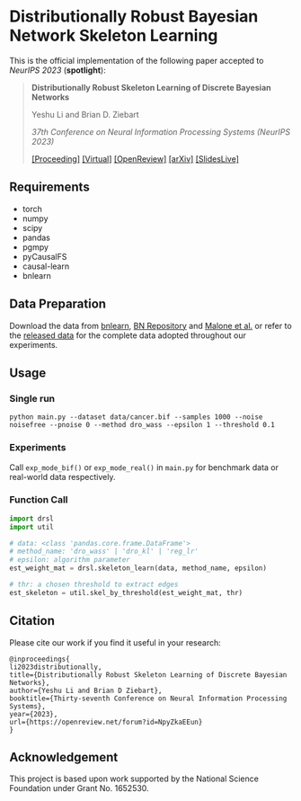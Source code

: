 # Distributionally Robust Bayesian Network Skeleton Learning

This is the official implementation of the following paper accepted to *NeurIPS 2023* (**spotlight**):

> **Distributionally Robust Skeleton Learning of Discrete Bayesian Networks**
> 
> Yeshu Li and Brian D. Ziebart
> 
> *37th Conference on Neural Information Processing Systems (NeurIPS 2023)*
> 
> [[Proceeding]](https://proceedings.neurips.cc/paper_files/paper/2023/hash/c80addda8bcd95339921cba7581ac7bd-Abstract-Conference.html) [[Virtual]](https://nips.cc/virtual/2023/poster/71840) [[OpenReview]](https://openreview.net/forum?id=NpyZkaEEun) [[arXiv]](https://arxiv.org/abs/2311.06117) [[SlidesLive]](https://slideslive.com/39009235)

## Requirements

- torch
- numpy
- scipy
- pandas
- pgmpy
- pyCausalFS
- causal-learn
- bnlearn

## Data Preparation

Download the data from [bnlearn](https://www.bnlearn.com/bnrepository/), [BN Repository](https://www.cs.huji.ac.il/w~galel/Repository/) and [Malone et al.](http://bnportfolio.cs.helsinki.fi/) or refer to the [released data](https://github.com/DanielLeee/drslbn/releases/download/pre/data.zip) for the complete data adopted throughout our experiments.

## Usage

### Single run
```shell
python main.py --dataset data/cancer.bif --samples 1000 --noise noisefree --pnoise 0 --method dro_wass --epsilon 1 --threshold 0.1
```

### Experiments

Call `exp_mode_bif()` or `exp_mode_real()` in `main.py` for benchmark data or real-world data respectively.

### Function Call

```Python
import drsl
import util

# data: <class 'pandas.core.frame.DataFrame'>
# method_name: 'dro_wass' | 'dro_kl' | 'reg_lr'
# epsilon: algorithm parameter
est_weight_mat = drsl.skeleton_learn(data, method_name, epsilon)

# thr: a chosen threshold to extract edges
est_skeleton = util.skel_by_threshold(est_weight_mat, thr)
```



## Citation

Please cite our work if you find it useful in your research:

```
@inproceedings{
li2023distributionally,
title={Distributionally Robust Skeleton Learning of Discrete Bayesian Networks},
author={Yeshu Li and Brian D Ziebart},
booktitle={Thirty-seventh Conference on Neural Information Processing Systems},
year={2023},
url={https://openreview.net/forum?id=NpyZkaEEun}
}
```

## Acknowledgement

This project is based upon work supported by the National Science Foundation under Grant No. 1652530.
